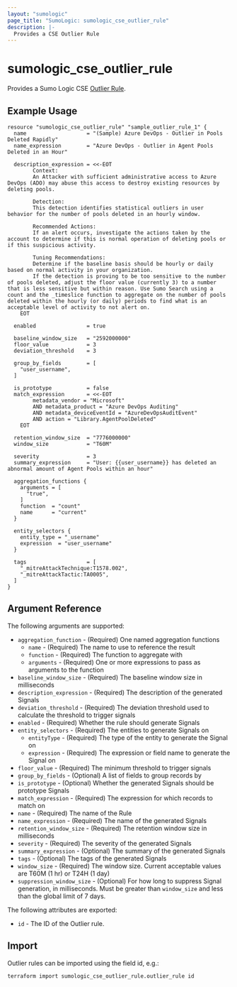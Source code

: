 ```yaml
---
layout: "sumologic"
page_title: "SumoLogic: sumologic_cse_outlier_rule"
description: |-
  Provides a CSE Outlier Rule
---
```


# sumologic_cse_outlier_rule
Provides a Sumo Logic CSE [Outlier Rule](https://help.sumologic.com/docs/cse/rules/write-outlier-rule/).

## Example Usage
```hcl
resource "sumologic_cse_outlier_rule" "sample_outlier_rule_1" {
  name                   = "(Sample) Azure DevOps - Outlier in Pools Deleted Rapidly"
  name_expression        = "Azure DevOps - Outlier in Agent Pools Deleted in an Hour"

  description_expression = <<-EOT
        Context:
        An Attacker with sufficient administrative access to Azure DevOps (ADO) may abuse this access to destroy existing resources by deleting pools.

        Detection:
        This detection identifies statistical outliers in user behavior for the number of pools deleted in an hourly window.

        Recommended Actions:
        If an alert occurs, investigate the actions taken by the account to determine if this is normal operation of deleting pools or if this suspicious activity.

        Tuning Recommendations:
        Determine if the baseline basis should be hourly or daily based on normal activity in your organization.
        If the detection is proving to be too sensitive to the number of pools deleted, adjust the floor value (currently 3) to a number that is less sensitive but within reason. Use Sumo Search using a count and the _timeslice function to aggregate on the number of pools deleted within the hourly (or daily) periods to find what is an acceptable level of activity to not alert on.
    EOT

  enabled                = true

  baseline_window_size   = "2592000000"
  floor_value            = 3
  deviation_threshold    = 3

  group_by_fields        = [
    "user_username",
  ]

  is_prototype           = false
  match_expression       = <<-EOT
        metadata_vendor = "Microsoft"
        AND metadata_product = "Azure DevOps Auditing"
        AND metadata_deviceEventId = "AzureDevOpsAuditEvent"
        AND action = "Library.AgentPoolDeleted"
    EOT

  retention_window_size  = "7776000000"
  window_size            = "T60M"

  severity               = 3
  summary_expression     = "User: {{user_username}} has deleted an abnormal amount of Agent Pools within an hour"

  aggregation_functions {
    arguments = [
      "true",
    ]
    function  = "count"
    name      = "current"
  }

  entity_selectors {
    entity_type = "_username"
    expression  = "user_username"
  }

  tags                   = [
    "_mitreAttackTechnique:T1578.002",
    "_mitreAttackTactic:TA0005",
  ]
}
```
## Argument Reference

The following arguments are supported:

- `aggregation_function` - (Required) One named aggregation functions
  + `name` - (Required) The name to use to reference the result
  + `function` - (Required) The function to aggregate with
  + `arguments` - (Required) One or more expressions to pass as arguments to the function
- `baseline_window_size` - (Required) The baseline window size in milliseconds
- `description_expression` - (Required) The description of the generated Signals
- `deviation_threshold` - (Required) The deviation threshold used to calculate the threshold to trigger signals
- `enabled` - (Required) Whether the rule should generate Signals
- `entity_selectors` - (Required) The entities to generate Signals on
  + `entityType` - (Required) The type of the entity to generate the Signal on
  + `expression` - (Required) The expression or field name to generate the Signal on
- `floor_value` - (Required) The minimum threshold to trigger signals
- `group_by_fields` - (Optional) A list of fields to group records by
- `is_prototype` - (Optional) Whether the generated Signals should be prototype Signals
- `match_expression` - (Required) The expression for which records to match on
- `name` - (Required) The name of the Rule
- `name_expression` - (Required) The name of the generated Signals
- `retention_window_size` - (Required) The retention window size in milliseconds
- `severity` - (Required) The severity of the generated Signals
- `summary_expression` - (Optional) The summary of the generated Signals
- `tags` - (Optional) The tags of the generated Signals
- `window_size` - (Required) The window size. Current acceptable values are T60M (1 hr) or  T24H (1 day)
- `suppression_window_size` - (Optional) For how long to suppress Signal generation, in milliseconds. Must be greater than `window_size` and less than the global limit of 7 days.

The following attributes are exported:

- `id` - The ID of the Outlier rule.

## Import

Outlier rules can be imported using the field id, e.g.:
```hcl
terraform import sumologic_cse_outlier_rule.outlier_rule id
```